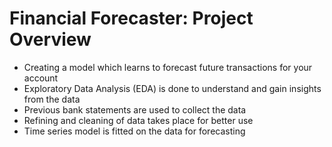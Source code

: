 # Financial Forecaster: Project Overview
* Creating a model which learns to forecast future transactions for your account
* Exploratory Data Analysis (EDA) is done to understand and gain insights from the data
* Previous bank statements are used to collect the data
* Refining and cleaning of data takes place for better use
* Time series model is fitted on the data for forecasting
